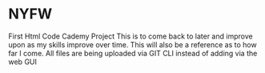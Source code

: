 # NYFW
First Html Code Cademy Project
This is to come back to later and improve upon as my skills improve over time. This will also be a reference as to how far I come.
All files are being uploaded via GIT CLI instead of adding via the web GUI
